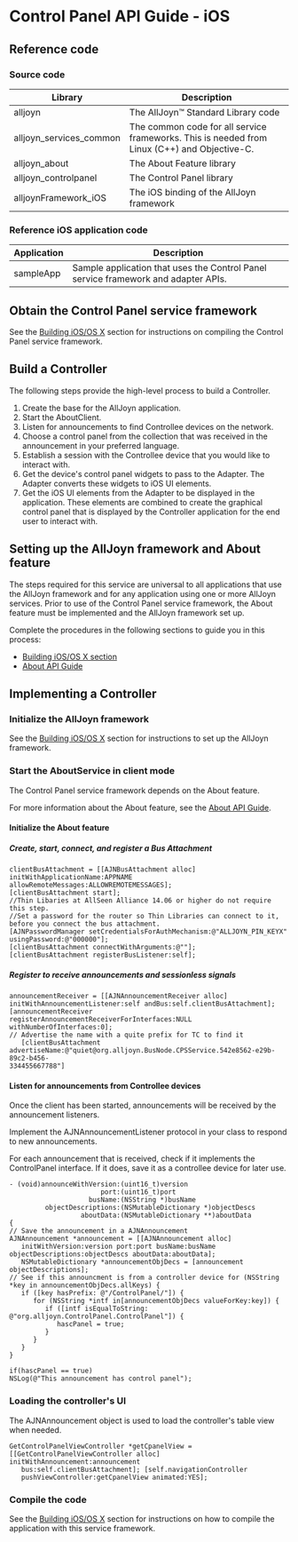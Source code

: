 # Control Panel API Guide - iOS

## Reference code

### Source code

| Library | Description |
|---|---|
| alljoyn | The AllJoyn&trade; Standard Library code |
| alljoyn_services_common | The common code for all service frameworks. This is needed from Linux (C++) and Objective-C. |
| alljoyn_about | The About Feature library |
| alljoyn_controlpanel | The Control Panel library | 
| alljoynFramework_iOS | The iOS binding of the AllJoyn framework |

### Reference iOS application code

| Application | Description |
|---|---|
| sampleApp | Sample application that uses the Control Panel service framework and adapter APIs. |

## Obtain the Control Panel service framework

See the [Building iOS/OS X][building-ios] section for 
instructions on compiling the Control Panel service framework.

## Build a Controller

The following steps provide the high-level process to build a Controller.

1. Create the base for the AllJoyn application.
2. Start the AboutClient.
3. Listen for announcements to find Controllee devices on the network.
4. Choose a control panel from the collection that was received 
in the announcement in your preferred language.
5. Establish a session with the Controllee device that you 
would like to interact with.
6. Get the device's control panel widgets to pass to the 
Adapter. The Adapter converts these widgets to iOS UI elements.
7. Get the iOS UI elements from the Adapter to be displayed 
in the application. These elements are combined to create 
the graphical control panel that is displayed by the Controller 
application for the end user to interact with.

## Setting up the AllJoyn framework and About feature

The steps required for this service are universal to all 
applications that use the AllJoyn framework and for any application 
using one or more AllJoyn services. Prior to use of the Control 
Panel service framework, the About feature must be implemented 
and the AllJoyn framework set up.

Complete the procedures in the following sections to guide 
you in this process:

* [Building iOS/OS X section][building-ios]
* [About API Guide][about-api-guide-ios]

## Implementing a Controller

### Initialize the AllJoyn framework

See the [Building iOS/OS X][building-ios] section for 
instructions to set up the AllJoyn framework.

### Start the AboutService in client mode

The Control Panel service framework depends on the About feature.

For more information about the About feature, see the 
[About API Guide][about-api-guide-ios].

#### Initialize the About feature

##### Create, start, connect, and register a Bus Attachment

```objc
clientBusAttachment = [[AJNBusAttachment alloc] initWithApplicationName:APPNAME
allowRemoteMessages:ALLOWREMOTEMESSAGES]; 
[clientBusAttachment start];
//Thin Libaries at AllSeen Alliance 14.06 or higher do not require this step.
//Set a password for the router so Thin Libraries can connect to it, before you connect the bus attachment.
[AJNPasswordManager setCredentialsForAuthMechanism:@"ALLJOYN_PIN_KEYX" usingPassword:@"000000"];
[clientBusAttachment connectWithArguments:@""]; 
[clientBusAttachment registerBusListener:self];
```

##### Register to receive announcements and sessionless signals

```objc
announcementReceiver = [[AJNAnnouncementReceiver alloc] 
initWithAnnouncementListener:self andBus:self.clientBusAttachment]; 
[announcementReceiver
registerAnnouncementReceiverForInterfaces:NULL
withNumberOfInterfaces:0];
// Advertise the name with a quite prefix for TC to find it 
   [clientBusAttachment advertiseName:@"quiet@org.alljoyn.BusNode.CPSService.542e8562-e29b-89c2-b456-
334455667788"]
```

#### Listen for announcements from Controllee devices

Once the client has been started, announcements will be received
by the announcement listeners.
 
Implement the AJNAnnouncementListener protocol in your class to 
respond to new announcements.

For each announcement that is received, check if it implements 
the ControlPanel interface. If it does, save it as a 
controllee device for later use.

```objc
- (void)announceWithVersion:(uint16_t)version 
                       port:(uint16_t)port
                    busName:(NSString *)busName 
         objectDescriptions:(NSMutableDictionary *)objectDescs
                  aboutData:(NSMutableDictionary **)aboutData
{
// Save the announcement in a AJNAnnouncement
AJNAnnouncement *announcement = [[AJNAnnouncement alloc] 
   initWithVersion:version port:port busName:busName objectDescriptions:objectDescs aboutData:aboutData]; 
   NSMutableDictionary *announcementObjDecs = [announcement objectDescriptions];
// See if this announcment is from a controller device for (NSString *key in announcementObjDecs.allKeys) {
   if ([key hasPrefix: @"/ControlPanel/"]) {
      for (NSString *intf in[announcementObjDecs valueForKey:key]) {
         if ([intf isEqualToString: @"org.alljoyn.ControlPanel.ControlPanel"]) {
            hascPanel = true;
         }
      }
   }
}

if(hascPanel == true)
NSLog(@"This announcement has control panel");
```

### Loading the controller's UI

The AJNAnnouncement object is used to load the controller's 
table view when needed.

```objc
GetControlPanelViewController *getCpanelView = 
[[GetControlPanelViewController alloc] initWithAnnouncement:announcement 
   bus:self.clientBusAttachment]; [self.navigationController 
   pushViewController:getCpanelView animated:YES];
```

### Compile the code

See the [Building iOS/OS X][building-ios] section for instructions 
on how to compile the application with this service framework.

[building-ios]: /develop/building/ios-osx
[about-api-guide-ios]: /develop/api-guide/about/ios
